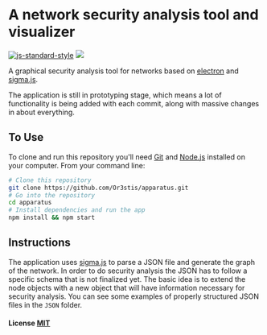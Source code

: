 # A network security analysis tool and visualizer

[![js-standard-style](https://img.shields.io/badge/code%20style-standard-brightgreen.svg)](http://standardjs.com/) ![](https://travis-ci.org/Or3stis/apparatus.svg?branch=master)

A graphical security analysis tool for networks based on
[electron](http://electron.atom.io/) and
[sigma.js](http://sigmajs.org/).

The application is still in prototyping stage, which means a lot of
functionality is being added with each commit, along with massive changes in
about everything.

## To Use

To clone and run this repository you'll need [Git](https://git-scm.com) and [Node.js](https://nodejs.org/en/download/) installed on your computer. From your command line:

```bash
# Clone this repository
git clone https://github.com/Or3stis/apparatus.git
# Go into the repository
cd apparatus
# Install dependencies and run the app
npm install && npm start
```
## Instructions

The application uses [sigma.js](http://sigmajs.org/) to parse a JSON file and generate the graph of the
network. In order to do security analysis the JSON has to follow a specific
schema that is not finalized yet. The basic idea is to extend the node objects
with a new object that will have information necessary for security analysis.
You can see some examples of properly structured JSON files in the `JSON` folder.

#### License [MIT](LICENSE.md)

